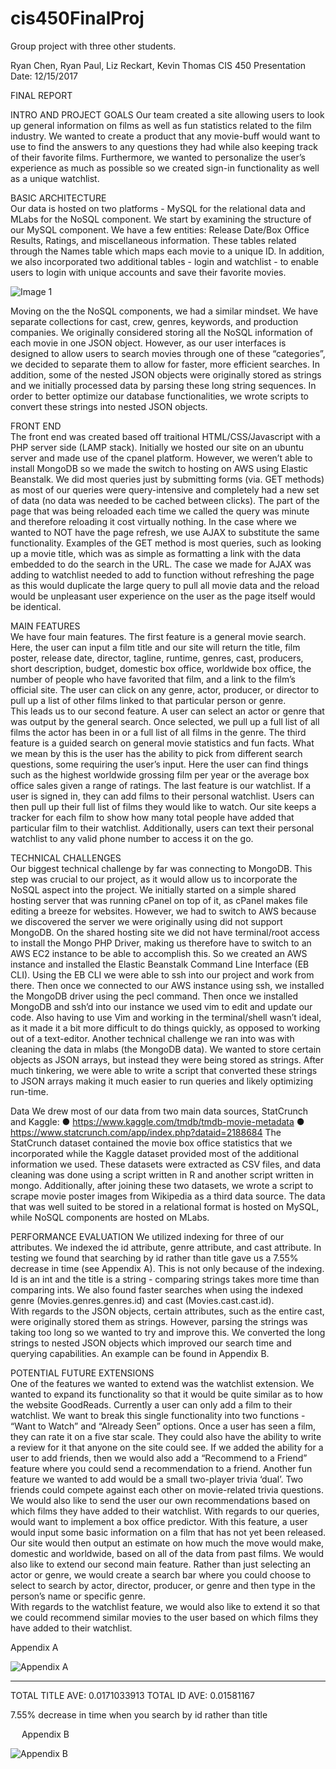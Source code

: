 # cis450FinalProj
Group project with three other students.

Ryan Chen, Ryan Paul, Liz Reckart, Kevin Thomas
CIS 450
Presentation Date: 12/15/2017

FINAL REPORT

INTRO AND PROJECT GOALS
Our team created a site allowing users to look up general information on films as well as fun statistics related to the film industry.  We wanted to create a product that any movie-buff would want to use to find the answers to any questions they had while also keeping track of their favorite films.  Furthermore, we wanted to personalize the user’s experience as much as possible so we created sign-in functionality as well as a unique watchlist.

BASIC ARCHITECTURE   
Our data is hosted on two platforms - MySQL for the relational data and MLabs for the NoSQL component. 
We start by examining the structure of our MySQL component. We have a few entities: Release Date/Box Office Results, Ratings, and miscellaneous information. These tables related through the Names table which maps each movie to a unique ID. In addition, we also incorporated two additional tables - login and watchlist - to enable users to login with unique accounts and save their favorite movies. 

![Image 1](image1.png) 

Moving on the the NoSQL components, we had a similar mindset. We have separate collections for cast, crew, genres, keywords, and production companies. We originally considered storing all the NoSQL information of each movie in one JSON object. However, as our user interfaces is designed to allow users to search movies through one of these “categories”, we decided to separate them to allow for faster, more efficient searches. In addition, some of the nested JSON objects were originally stored as strings and we initially processed data by parsing these long string sequences. In order to better optimize our database functionalities, we wrote scripts to convert these strings into nested JSON objects. 

FRONT END  
The front end was created based off traitional HTML/CSS/Javascript with a PHP server side (LAMP stack). Initially we hosted our site on an ubuntu server and made use of the cpanel platform. However, we weren’t able to install MongoDB so we made the switch to hosting on AWS using Elastic Beanstalk. We did most queries just by submitting forms (via. GET methods) as most of our queries were query-intensive and completely had a new set of data (no data was needed to be cached between clicks). The part of the page that was being reloaded each time we called the query was minute and therefore reloading it cost virtually nothing. In the case where we wanted to NOT have the page refresh, we use AJAX to substitute the same functionality. Examples of the GET method is most queries, such as looking up a movie title, which was as simple as formatting a link with the data embedded to do the search in the URL. The case we made for AJAX was adding to watchlist needed to add to function without refreshing the page as this would duplicate the large query to pull all movie data and the reload would be unpleasant user experience on the user as the page itself would be identical.

MAIN FEATURES  
We have four main features.  The first feature is a general movie search.  Here, the user can input a film title and our site will return the title, film poster, release date, director, tagline, runtime, genres, cast, producers, short description, budget, domestic box office, worldwide box office, the number of people who have favorited that film, and a link to the film’s official site.  The user can click on any genre, actor, producer, or director to pull up a list of other films linked to that particular person or genre.  
This leads us to our second feature.  A user can select an actor or genre that was output by the general search.  Once selected, we pull up a full list of all films the actor has been in or a full list of all films in the genre. 
The third feature is a guided search on general movie statistics and fun facts.  What we mean by this is the user has the ability to pick from different search questions, some requiring the user’s input.  Here the user can find things such as the highest worldwide grossing film per year or the average box office sales given a range of ratings.
The last feature is our watchlist.  If a user is signed in, they can add films to their personal watchlist.  Users can then pull up their full list of films they would like to watch.  Our site keeps a tracker for each film to show how many total people have added that particular film to their watchlist. Additionally, users can text their personal watchlist to any valid phone number to access it on the go.

TECHNICAL CHALLENGES  
Our biggest technical challenge by far was connecting to MongoDB.  This step was crucial to our project, as it would allow us to incorporate the NoSQL aspect into the project. We initially started on a simple shared hosting server that was running cPanel on top of it, as cPanel makes file editing a breeze for websites. However, we had to switch to AWS because we discovered the server we were originally using did not support MongoDB. On the shared hosting site we did not have terminal/root access to install the Mongo PHP Driver, making us therefore have to switch to an AWS EC2 instance to be able to accomplish this. So we created an AWS instance and installed the Elastic Beanstalk Command Line Interface (EB CLI).  Using the EB CLI we were able to ssh into our project and work from there. Then once we connected to our AWS instance using ssh, we installed the MongoDB driver using the pecl command. Then once we installed MongoDB and ssh’d into our instance we used vim to edit and update our code. Also having to use Vim and working in the terminal/shell wasn’t ideal, as it made it a bit more difficult to do things quickly, as opposed to working out of a text-editor.
	Another technical challenge we ran into was with cleaning the data in mlabs (the MongoDB data). We wanted to store certain objects as JSON arrays, but instead they were being stored as strings. After much tinkering, we were able to write a script that converted these strings to JSON arrays making it much easier to  run queries and likely optimizing run-time. 

Data
 We drew most of our data from two main data sources, StatCrunch and Kaggle:
●	https://www.kaggle.com/tmdb/tmdb-movie-metadata
●	https://www.statcrunch.com/app/index.php?dataid=2188684
The StatCrunch dataset contained the movie box office statistics that we incorporated while the Kaggle dataset provided most of the additional information we used. These datasets were extracted as CSV files, and data cleaning was done using a script written in R and another script written in mongo. Additionally, after joining these two datasets, we wrote a script to scrape movie poster images from Wikipedia as a third data source.   The data that was well suited to be stored in a relational format is hosted on MySQL, while NoSQL components are hosted on MLabs. 

PERFORMANCE EVALUATION 
We utilized indexing for three of our attributes.  We indexed the id attribute, genre attribute, and cast attribute.  In testing we found that searching by id rather than title gave us a 7.55% decrease in time (see Appendix A).  This is not only because of the indexing.  Id is an int and the title is a string - comparing strings takes more time than comparing ints.  We also found faster searches when using the indexed genre (Movies.genres.genres.id) and cast (Movies.cast.cast.id).  
	With regards to the JSON objects, certain attributes, such as the entire cast, were originally stored them as strings.  However, parsing the strings was taking too long so we wanted to try and improve this.  We converted the long strings to nested JSON objects which improved our search time and querying capabilities. An example can be found in Appendix B. 

POTENTIAL FUTURE EXTENSIONS  
One of the features we wanted to extend was the watchlist extension.  We wanted to expand its functionality so that it would be quite similar as to how the website GoodReads.  Currently a user can only add a film to their watchlist.  We want to break this single functionality into two functions -  “Want to Watch” and “Already Seen” options.  Once a user has seen a film, they can rate it on a five star scale.  They could also have the ability to write a review for it that anyone on the site could see.   If we added the ability for a user to add friends, then we would also add a “Recommend to a Friend” feature where you could send a recommendation to a friend.  Another fun feature we wanted to add would be a small two-player trivia ‘dual’.  Two friends could compete against each other on movie-related trivia questions.  We would also like to send the user our own recommendations based on which films they have added to their watchlist.
With regards to our queries, would want to implement a box office predictor.  With this feature, a user would input some basic information on a film that has not yet been released.   Our site would then output an estimate on how much the move would make, domestic and worldwide, based on all of the data from past films.
We would also like to extend our second main feature.  Rather than just selecting an actor or genre, we would create a search bar where you could choose to select to search by actor, director, producer, or genre and then type in the person’s name or specific genre.  
With regards to the watchlist feature, we would also like to extend it so that we could recommend similar movies to the user based on which films they have added to their watchlist.









Appendix A

![Appendix A](appendixA.png)


------------------------

TOTAL TITLE AVE: 0.0171033913
TOTAL ID AVE:      0.01581167

7.55% decrease in time when you search by id rather than title


 
Appendix B
 
![Appendix B](appendixB.png)








